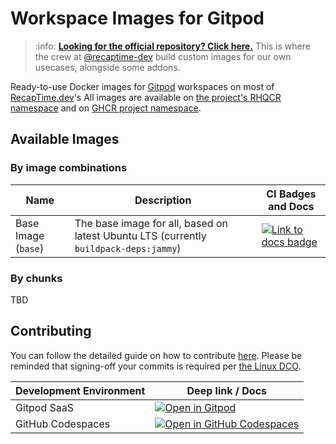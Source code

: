 # Workspace Images for Gitpod

> :info: [**Looking for the official repository? Click here.**](https://github.com/gitpod-io/workspace-images)
> This is where the crew at [@recaptime-dev](https://github.com/recaptime-dev/squad) build custom images
> for our own usecases, alongside some addons.

Ready-to-use Docker images for [Gitpod](https://www.gitpod.io) workspaces on most of [RecapTime.dev](https://github.com/recaptime-dev)'s
All images are available on [the project's RHQCR namespace](https://quay.io/gitpodified-workspace-images) and on [GHCR project namespace](https://todo.com).

## Available Images

<!-- markdownlint-disable MD013 -->

### By image combinations

| Name | Description | CI Badges and Docs |
| ---- | ---- | ---- |
| Base Image (`base`) | The base image for all, based on latest Ubuntu LTS (currently `buildpack-deps:jammy`) | [![Link to docs badge](https://img.shields.io/badge/Read%20image%20docs-blue?logo=gitpod)](./base/README.md) |

### By chunks

TBD

## Contributing

You can follow the detailed guide on how to contribute [here](CONTRIBUTING.md). Please be reminded that signing-off
your commits is required per [the Linux DCO](https://policies.recaptime.eu.org/opensource/linux-dco).

| Development Environment | Deep link / Docs |
| --- | --- |
| Gitpod SaaS | [![Open in Gitpod](https://gitpod.io/button/open-in-gitpod.svg)](https://gitpod.io/#https://github.com/gitpod-io/workspace-images) |
| GitHub Codespaces | [![Open in GitHub Codespaces](https://github.com/codespaces/badge.svg)](https://codespaces.new/gitpodify/workspace-images?quickstart=1) |
